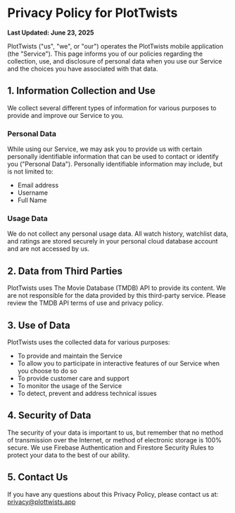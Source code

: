 # **Privacy Policy for PlotTwists**

**Last Updated: June 23, 2025**

PlotTwists ("us", "we", or "our") operates the PlotTwists mobile application (the "Service"). This page informs you of our policies regarding the collection, use, and disclosure of personal data when you use our Service and the choices you have associated with that data.

## **1\. Information Collection and Use**

We collect several different types of information for various purposes to provide and improve our Service to you.

### **Personal Data**

While using our Service, we may ask you to provide us with certain personally identifiable information that can be used to contact or identify you ("Personal Data"). Personally identifiable information may include, but is not limited to:

* Email address  
* Username  
* Full Name

### **Usage Data**

We do not collect any personal usage data. All watch history, watchlist data, and ratings are stored securely in your personal cloud database account and are not accessed by us.

## **2\. Data from Third Parties**

PlotTwists uses The Movie Database (TMDB) API to provide its content. We are not responsible for the data provided by this third-party service. Please review the TMDB API terms of use and privacy policy.

## **3\. Use of Data**

PlotTwists uses the collected data for various purposes:

* To provide and maintain the Service  
* To allow you to participate in interactive features of our Service when you choose to do so  
* To provide customer care and support  
* To monitor the usage of the Service  
* To detect, prevent and address technical issues

## **4\. Security of Data**

The security of your data is important to us, but remember that no method of transmission over the Internet, or method of electronic storage is 100% secure. We use Firebase Authentication and Firestore Security Rules to protect your data to the best of our ability.

## **5\. Contact Us**

If you have any questions about this Privacy Policy, please contact us at: privacy@plottwists.app